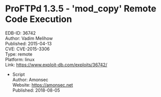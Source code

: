 ProFTPd 1.3.5 - 'mod_copy' Remote Code Execution
======================================================

EDB-ID: 36742</br>
Author: Vadim Melihow</br>
Published: 2015-04-13</br>
CVE: CVE-2015-3306</br>
Type: remote</br>
Platform: linux</br>
Link: <https://www.exploit-db.com/exploits/36742/></br>

- Script</br>
Author: Amonsec</br>
Website: <https://amonsec.net></br>
Published: 2018-08-05</br>


